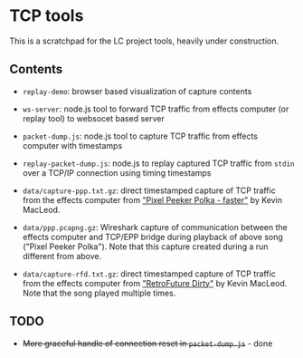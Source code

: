 TCP tools
=========

This is a scratchpad for the LC project tools, heavily under construction.


Contents
--------

  - `replay-demo`: browser based visualization of capture contents
  
  - `ws-server`: node.js tool to forward TCP traffic from effects computer (or replay tool) to
    websocet based server

  - `packet-dump.js`: node.js tool to capture TCP traffic from effects computer with timestamps
  
  - `replay-packet-dump.js`: node.js to replay captured TCP traffic from `stdin` over a TCP/IP
    connection using timing timestamps

  - `data/capture-ppp.txt.gz`: direct timestamped capture of TCP traffic from the effects computer
    from ["Pixel Peeker Polka - faster"](https://www.youtube.com/watch?v=JbspWYbuxgE) by Kevin MacLeod.

  - `data/ppp.pcapng.gz`: Wireshark capture of communication between the effects computer and
    TCP/EPP bridge during playback of above song ("Pixel Peeker Polka"). Note that this capture
    created during a run different from above.

  - `data/capture-rfd.txt.gz`: direct timestamped capture of TCP traffic from the effects computer
    from ["RetroFuture Dirty"](https://www.youtube.com/watch?v=WV8AcJU-_yU) by Kevin MacLeod. Note that
    the song played multiple times.



TODO
----

 - ~~More graceful handle of connection reset in `packet-dump.js`~~ - done
